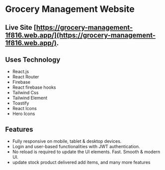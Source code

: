 # Grocery Management Website

## Live Site [https://grocery-management-1f816.web.app/](https://grocery-management-1f816.web.app/).

## Uses Technology

- React.js
- React Router
- Firebase
- React firebase hooks
- Tailwind Css
- Tailwind Element
- Toastify
- React Icons
- Hero Icons

## Features

- Fully responsive on mobile, tablet & desktop devices.
- Login and user-based functionalities with JWT authentication.
- No reload is required to update the UI elements. Fast. Smooth &
  modern UI.
- update stock product delivered add items, and many more features
